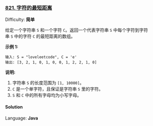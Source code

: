 ### [821\. 字符的最短距离](https://leetcode-cn.com/problems/shortest-distance-to-a-character/)

Difficulty: **简单**


给定一个字符串 `S` 和一个字符 `C`。返回一个代表字符串 `S` 中每个字符到字符串 `S` 中的字符 `C` 的最短距离的数组。

**示例 1:**

```
输入: S = "loveleetcode", C = 'e'
输出: [3, 2, 1, 0, 1, 0, 0, 1, 2, 2, 1, 0]
```

**说明:**

1.  字符串 `S` 的长度范围为 `[1, 10000]`。
2.  `C` 是一个单字符，且保证是字符串 `S` 里的字符。
3.  `S` 和 `C` 中的所有字母均为小写字母。


#### Solution

Language: **Java**

```java
​
```